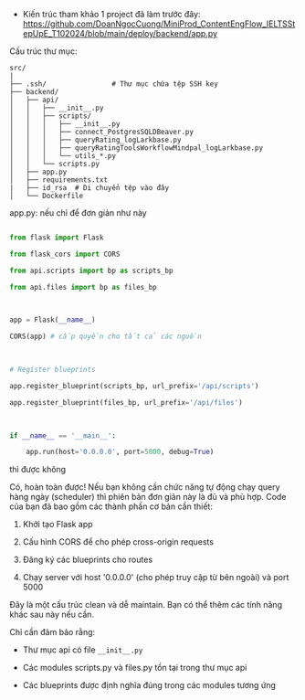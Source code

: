 

  - Kiến trúc tham khảo 1 project đã làm trước đây: 
https://github.com/DoanNgocCuong/MiniProd_ContentEngFlow_IELTSStepUpE_T102024/blob/main/deploy/backend/app.py

Cấu trúc thư mục: 
```
src/
|
├── .ssh/                # Thư mục chứa tệp SSH key
├── backend/
│   ├── api/
│   │   ├── __init__.py
│   │   ├── scripts/
│   │   │   ├── __init__.py
│   │   │   ├── connect_PostgresSQLDBeaver.py
│   │   │   ├── queryRating_logLarkbase.py
│   │   │   ├── queryRatingToolsWorkflowMindpal_logLarkbase.py
│   │   │   └── utils_*.py
│   │   └── scripts.py
│   ├── app.py
│   ├── requirements.txt
|   ├── id_rsa  # Di chuyển tệp vào đây
│   └── Dockerfile
```

  

app.py: nếu chỉ để đơn giản như này

  

```python

from flask import Flask

from flask_cors import CORS

from api.scripts import bp as scripts_bp

from api.files import bp as files_bp

  

app = Flask(__name__)

CORS(app) # cấp quyền cho tất cả các nguồn

  

# Register blueprints

app.register_blueprint(scripts_bp, url_prefix='/api/scripts')

app.register_blueprint(files_bp, url_prefix='/api/files')

  

if __name__ == '__main__':

    app.run(host='0.0.0.0', port=5000, debug=True)

```

  

thì được không

  
  

Có, hoàn toàn được! Nếu bạn không cần chức năng tự động chạy query hàng ngày (scheduler) thì phiên bản đơn giản này là đủ và phù hợp. Code của bạn đã bao gồm các thành phần cơ bản cần thiết:

  

1. Khởi tạo Flask app

2. Cấu hình CORS để cho phép cross-origin requests

3. Đăng ký các blueprints cho routes

4. Chạy server với host '0.0.0.0' (cho phép truy cập từ bên ngoài) và port 5000

  

Đây là một cấu trúc clean và dễ maintain. Bạn có thể thêm các tính năng khác sau này nếu cần.

  

Chỉ cần đảm bảo rằng:

- Thư mục api có file `__init__.py`

- Các modules scripts.py và files.py tồn tại trong thư mục api

- Các blueprints được định nghĩa đúng trong các modules tương ứng